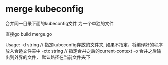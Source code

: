 # merge kubeconfig
合并同一目录下面的kubeconfig文件 为一个单独的文件

直接go build merge.go

Usage:
  -d string // 指定kubeconfig存放的文件夹, 如果不指定，将编译好的程序放入合适文件夹中
  -ctx string // 指定合并之后的current-context
  -o 合并之后输出到外界的文件， 默认路径在当前文件夹下
